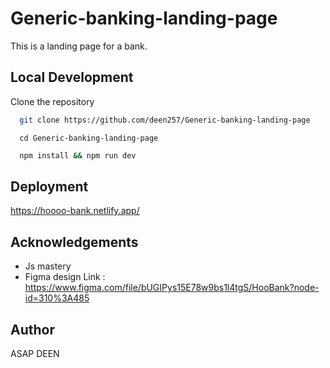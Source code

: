 # Generic-banking-landing-page
This is a landing page for a bank.
## Local Development
Clone the repository

```bash
  git clone https://github.com/deen257/Generic-banking-landing-page
```
```
  cd Generic-banking-landing-page
```

```sh
  npm install && npm run dev
```


## Deployment

https://hoooo-bank.netlify.app/


## Acknowledgements

 - Js mastery
 - Figma design Link : https://www.figma.com/file/bUGIPys15E78w9bs1l4tgS/HooBank?node-id=310%3A485

## Author
ASAP DEEN

